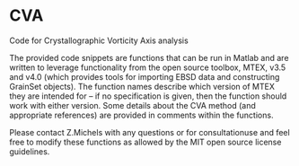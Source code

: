 # CVA
Code for Crystallographic Vorticity Axis analysis

The provided code snippets are functions that can be run in Matlab and are written to leverage functionality from the open source toolbox, MTEX, v3.5 and v4.0 (which provides tools for importing EBSD data and constructing GrainSet objects). The function names describe which version of MTEX they are intended for – if no specification is given, then the function should work with either version. Some details about the CVA method (and appropriate references) are provided in comments within the functions. 

Please contact Z.Michels with any questions or for consultationuse and feel free to modify these functions as allowed by the MIT open source license guidelines. 
